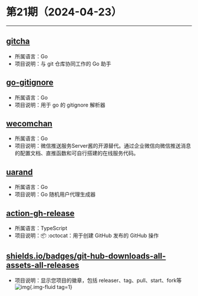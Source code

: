# 第21期（2024-04-23）

---
## [gitcha](https://github.com/muesli/gitcha)
- 所属语言：Go
- 项目说明：与 git 仓库协同工作的 Go 助手

## [go-gitignore](https://github.com/sabhiram/go-gitignore)
- 所属语言：Go
- 项目说明：用于 go 的 gitignore 解析器

## [wecomchan](https://github.com/easychen/wecomchan)
- 所属语言：Go
- 项目说明：微信推送服务Server酱的开源替代。通过企业微信向微信推送消息的配置文档、直推函数和可自行搭建的在线服务代码。 

## [uarand](https://github.com/corpix/uarand)
- 所属语言：Go
- 项目说明：Go 随机用户代理生成器

## [action-gh-release](https://github.com/softprops/action-gh-release)
- 所属语言：TypeScript
- 项目说明：📦 :octocat：用于创建 GitHub 发布的 GitHub 操作

## [shields.io/badges/git-hub-downloads-all-assets-all-releases](https://shields.io/badges/git-hub-downloads-all-assets-all-releases)
- 项目说明：显示您项目的徽章，包括 releaser、tag、pull、start、fork等
![img](https://mirror.ghproxy.com/https://raw.githubusercontent.com/xiaoxuan6/weekly/main/docs/static/images/2024-04-23/1713873080.png){.img-fluid tag=1}

